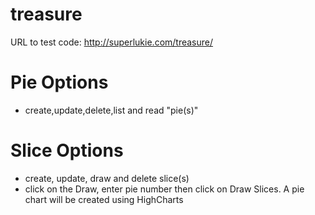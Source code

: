 # treasure

URL to test code: http://superlukie.com/treasure/

# Pie Options
- create,update,delete,list and read "pie(s)"

# Slice Options
- create, update, draw and  delete slice(s)
- click on the Draw, enter pie number then click on Draw Slices. A pie chart will be created using HighCharts
